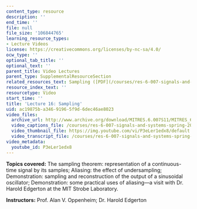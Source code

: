 ```yaml
---
content_type: resource
description: ''
end_time: ''
file: null
file_size: '106844765'
learning_resource_types:
- Lecture Videos
license: https://creativecommons.org/licenses/by-nc-sa/4.0/
ocw_type: ''
optional_tab_title: ''
optional_text: ''
parent_title: Video Lectures
parent_type: SupplementalResourceSection
related_resources_text: Sampling ([PDF](/courses/res-6-007-signals-and-systems-spring-2011/resources/mitres_6_007s11_lec16))
resource_index_text: ''
resourcetype: Video
start_time: ''
title: 'Lecture 16: Sampling'
uid: ac19875b-a346-9196-5f9d-6dec46ae8023
video_files:
  archive_url: http://www.archive.org/download/MITRES.6.007S11/MITRES_6-007S11lec16_300k.mp4
  video_captions_file: /courses/res-6-007-signals-and-systems-spring-2011/d5e4eae4520e533da4dcc3cedeaa011c_P3eLer1edx8.vtt
  video_thumbnail_file: https://img.youtube.com/vi/P3eLer1edx8/default.jpg
  video_transcript_file: /courses/res-6-007-signals-and-systems-spring-2011/7f2665002625b25adb7d07ef26a1e910_P3eLer1edx8.pdf
video_metadata:
  youtube_id: P3eLer1edx8
---
```


**Topics covered:** The sampling theorem: representation of a continuous-time signal by its samples; Aliasing: the effect of undersampling; Demonstration: sampling and reconstruction of the output of a sinusoidal oscillator; Demonstration: some practical uses of aliasing—a visit with Dr. Harold Edgerton at the MIT Strobe Laboratory.

**Instructors:** Prof. Alan V. Oppenheim; Dr. Harold Edgerton


